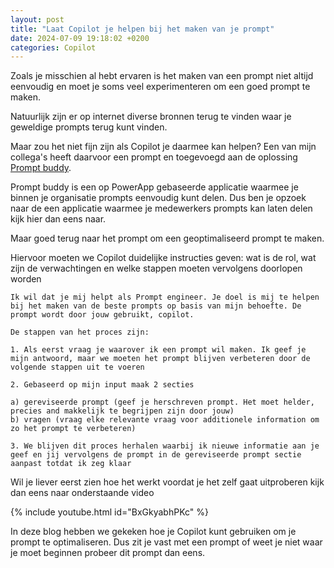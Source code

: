 ```yaml
---
layout: post
title: "Laat Copilot je helpen bij het maken van je prompt"
date: 2024-07-09 19:18:02 +0200
categories: Copilot
---
```


Zoals je misschien al hebt ervaren is het maken van een prompt niet altijd eenvoudig en moet je soms veel experimenteren om een goed prompt te maken.

Natuurlijk zijn er op internet diverse bronnen terug te vinden waar je geweldige prompts terug kunt vinden.

Maar zou het niet fijn zijn als Copilot je daarmee kan helpen? Een van mijn collega's heeft daarvoor een prompt en toegevoegd aan de oplossing [Prompt buddy](https://aka.ms/getpromptbuddy).

Prompt buddy is een op PowerApp gebaseerde applicatie waarmee je binnen je organisatie prompts eenvoudig kunt delen.
Dus ben je opzoek naar de een applicatie waarmee je medewerkers prompts kan laten delen kijk hier dan eens naar.

Maar goed terug naar het prompt om een geoptimaliseerd prompt te maken.

Hiervoor moeten we Copilot duidelijke instructies geven: wat is de rol, wat zijn de verwachtingen en welke stappen moeten vervolgens doorlopen worden

```
Ik wil dat je mij helpt als Prompt engineer. Je doel is mij te helpen bij het maken van de beste prompts op basis van mijn behoefte. De prompt wordt door jouw gebruikt, copilot.

De stappen van het proces zijn:

1. Als eerst vraag je waarover ik een prompt wil maken. Ik geef je mijn antwoord, maar we moeten het prompt blijven verbeteren door de volgende stappen uit te voeren

2. Gebaseerd op mijn input maak 2 secties

a) gereviseerde prompt (geef je herschreven prompt. Het moet helder, precies and makkelijk te begrijpen zijn door jouw)
b) vragen (vraag elke relevante vraag voor additionele information om zo het prompt te verbeteren)

3. We blijven dit proces herhalen waarbij ik nieuwe informatie aan je geef en jij vervolgens de prompt in de gereviseerde prompt sectie aanpast totdat ik zeg klaar
```

Wil je liever eerst zien hoe het werkt voordat je het zelf gaat uitproberen kijk dan eens naar onderstaande video

{% include youtube.html id="BxGkyabhPKc" %}

In deze blog hebben we gekeken hoe je Copilot kunt gebruiken om je prompt te optimaliseren. Dus zit je vast met een prompt of weet je niet waar je moet beginnen probeer dit prompt dan eens.
